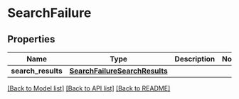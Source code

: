 # SearchFailure

## Properties
Name | Type | Description | Notes
------------ | ------------- | ------------- | -------------
**search_results** | [**SearchFailureSearchResults**](SearchFailureSearchResults.md) |  | 

[[Back to Model list]](../README.md#documentation-for-models) [[Back to API list]](../README.md#documentation-for-api-endpoints) [[Back to README]](../README.md)


